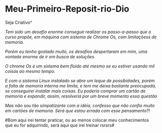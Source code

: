 # Meu-Primeiro-Reposit-rio-Dio
Seja Criativo^



*Tem sido um desafio enorme conseguir realizar os passo-a-passo que o curso propõe, em máquina com sistema de Chrome Os, com limitaçõess de memoria.*

*Porém eu tenho gostado muito, os desafios despertaram em mim, uma vontade enorme de ir em busca de soluções.*

*O chrome Os é um sistema bem fluido até mesmo se eu estiver usando mil coisas ao mesmo tempo.*

*E com o sistema Linux instalado se abre um leque de possibidades, porém a falta de memoria interna me limita, e tem me deixa bastante preocupada, se conseguirei instalar mais coisas. Eu poderia comprar um cartão de memoria e expandir, assim, resolveria por um breve momento essa questão*

*Mas não sou tão simpatizante com a idéia, confesso que não confio muito em cartões de memoria. Será que estou errada com esse pensamento?!*

#Bom aqui irei tentar praticar, ou ao menos colocar meu conhecimentos que eu for adquirindo, será aqui que irei treinar rsrsrs#
